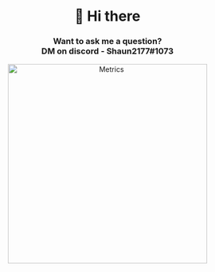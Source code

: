 <h1 align="center">👋 Hi there</h1>
<h3 align="center">Want to ask me a question?<br>DM on discord - Shaun2177#1073</h3>

<p align="center">
  <img align="center" src="/github-metrics.svg" alt="Metrics" width="400">
</
